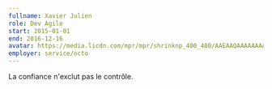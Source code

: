 ```yaml
---
fullname: Xavier Julien
role: Dev Agile
start: 2015-01-01
end: 2016-12-16
avatar: https://media.licdn.com/mpr/mpr/shrinknp_400_400/AAEAAQAAAAAAAAhqAAAAJDE5MGEzNDhiLTJkODItNGY0Yi05MjgzLWJkZTZhM2Q5NDJhMQ.jpg
employer: service/octo
---
```


La confiance n'exclut pas le contrôle.
